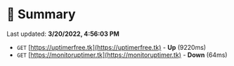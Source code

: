 # 📖 Summary
Last updated: **3/20/2022, 4:56:03 PM**

- `GET` [https://uptimerfree.tk](https://uptimerfree.tk) - **Up** (9220ms)
- `GET` [https://monitoruptimer.tk](https://monitoruptimer.tk) - **Down** (64ms)
